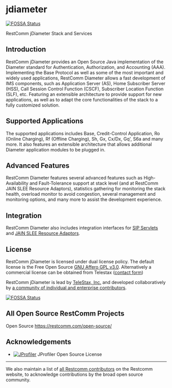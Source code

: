 # jdiameter
[![FOSSA Status](https://app.fossa.io/api/projects/git%2Bhttps%3A%2F%2Fgithub.com%2FRestComm%2Fjdiameter.svg?type=shield)](https://app.fossa.io/projects/git%2Bhttps%3A%2F%2Fgithub.com%2FRestComm%2Fjdiameter?ref=badge_shield)

RestComm jDiameter Stack and Services

## Introduction

RestComm jDiameter provides an Open Source Java implementation of the Diameter standard for Authentication, Authorization, and Accounting (AAA). Implementing the Base Protocol as well as some of the most important and widely used applications, RestComm Diameter allows a fast development of IMS components, such as Application Server (AS), Home Subscriber Server (HSS), Call Session Control Function (CSCF), Subscriber Location Function (SLF), etc. Featuring an extensible architecture to provide support for new applications, as well as to adapt the core functionalities of the stack to a fully customized solution.

## Supported Applications

The supported applications includes Base, Credit-Control Application, Ro (Online Charging), Rf (Offline Charging), Sh, Gx, Cx/Dx, Gq', S6a and many more. It also features an extensible architecture that allows additional Diameter application modules to be plugged in.

## Advanced Features

RestComm Diameter features several advanced features such as High-Availability and Fault-Tolerance support at stack level (and at RestComm JAIN SLEE Resource Adaptors), statistics gathering for monitoring the stack health, overload monitor to avoid congestion, several management and monitoring options, and many more to assist the development experience.

## Integration

RestComm Diameter also includes integration interfaces for [SIP Servlets](https://github.com/RestComm/sip-servlets) and [JAIN SLEE Resource Adaptors](https://github.com/RestComm/jain-slee.diameter).

## License

RestComm jDiameter is licensed under dual license policy. The default license is the Free Open Source [GNU Affero GPL v3.0](http://www.gnu.org/licenses/agpl-3.0.html). Alternatively a commercial license can be obtained from Telestax ([contact form](https://www.restcomm.com/contact/))

RestComm jDiameter is lead by [TeleStax, Inc.](http://www.telestax.com/) and developed collaboratively by [a community of individual and enterprise contributors](https://www.restcomm.com/acknowledgements/).


[![FOSSA Status](https://app.fossa.io/api/projects/git%2Bhttps%3A%2F%2Fgithub.com%2FRestComm%2Fjdiameter.svg?type=large)](https://app.fossa.io/projects/git%2Bhttps%3A%2F%2Fgithub.com%2FRestComm%2Fjdiameter?ref=badge_large)

## All Open Source RestComm Projects

Open Source  https://restcomm.com/open-source/


## Acknowledgements

* [![JProfiler](https://www.ej-technologies.com/images/product_banners/jprofiler_large.png)](https://www.ej-technologies.com/products/jprofiler/overview.html) JProfiler Open Source License

---
We also maintain a list of [all Restcomm contributors](http://www.telestax.com/opensource/acknowledgments/) on the Restcomm website, to acknowledge contributions by the broad open source community.
